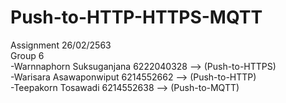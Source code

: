 # Push-to-HTTP-HTTPS-MQTT
Assignment 26/02/2563<br/>
Group 6 <br/>
-Warnnaphorn Suksuganjana 6222040328 --> (Push-to-HTTPS) <br/>
-Warisara Asawaponwiput 6214552662   -->  (Push-to-HTTP) <br/>
-Teepakorn Tosawadi 6214552638       -->  (Push-to-MQTT) <br/> 
